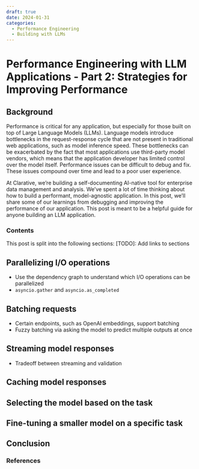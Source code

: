 ```yaml
---
draft: true
date: 2024-01-31
categories:
  - Performance Engineering
  - Building with LLMs
---
```


# Performance Engineering with LLM Applications - Part 2: Strategies for Improving Performance

## Background

Performance is critical for any application, but especially for those built on top of Large Language Models (LLMs). Language models introduce bottlenecks in the request-response cycle that are not present in traditional web applications, such as model inference speed. These bottlenecks can be exacerbated by the fact that most applications use third-party model vendors, which means that the application developer has limited control over the model itself. Performance issues can be difficult to debug and fix. These issues compound over time and lead to a poor user experience.

At Clarative, we’re building a self-documenting AI-native tool for enterprise data management and analysis. We’ve spent a lot of time thinking about how to build a performant, model-agnostic application. In this post, we’ll share some of our learnings from debugging and improving the performance of our application. This post is meant to be a helpful guide for anyone building an LLM application.

### Contents

This post is split into the following sections: [TODO]: Add links to sections

## Parallelizing I/O operations

- Use the dependency graph to understand which I/O operations can be parallelized
- `asyncio.gather` and `asyncio.as_completed`

## Batching requests

- Certain endpoints, such as OpenAI embeddings, support batching
- Fuzzy batching via asking the model to predict multiple outputs at once

## Streaming model responses

- Tradeoff between streaming and validation

## Caching model responses

## Selecting the model based on the task

## Fine-tuning a smaller model on a specific task

## Conclusion

### References
